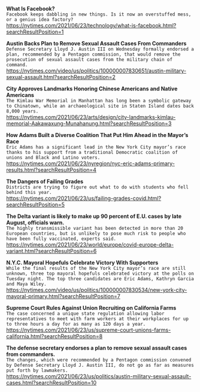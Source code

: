 **What Is Facebook?**\
`Facebook keeps dabbling in new things. Is it now an overstuffed mess, or a genius idea factory?`\
https://nytimes.com/2021/06/23/technology/what-is-facebook.html?searchResultPosition=1

**Austin Backs Plan to Remove Sexual Assault Cases From Commanders**\
`Defense Secretary Lloyd J. Austin III on Wednesday formally endorsed a plan, recommended by a Pentagon commission, that would remove the prosecution of sexual assault cases from the military chain of command.`\
https://nytimes.com/video/us/politics/100000007830651/austin-military-sexual-assault.html?searchResultPosition=2

**City Approves Landmarks Honoring Chinese Americans and Native Americans**\
`The Kimlau War Memorial in Manhattan has long been a symbolic gateway to Chinatown, while an archaeological site in Staten Island dates back 8,000 years.`\
https://nytimes.com/2021/06/23/arts/design/city-landmarks-kimlau-memorial-Aakawaxung-Munahanung.html?searchResultPosition=3

**How Adams Built a Diverse Coalition That Put Him Ahead in the Mayor’s Race**\
`Eric Adams has a significant lead in the New York City mayor’s race thanks to his support from a traditional Democratic coalition of unions and Black and Latino voters.`\
https://nytimes.com/2021/06/23/nyregion/nyc-eric-adams-primary-results.html?searchResultPosition=4

**The Dangers of Failing Grades**\
`Districts are trying to figure out what to do with students who fell behind this year.`\
https://nytimes.com/2021/06/23/us/failing-grades-covid.html?searchResultPosition=5

**The Delta variant is likely to make up 90 percent of E.U. cases by late August, officials warn.**\
`The highly transmissible variant has been detected in more than 20 European countries, but is unlikely to pose much risk to people who have been fully vaccinated, experts said.`\
https://nytimes.com/2021/06/23/world/europe/covid-europe-delta-variant.html?searchResultPosition=6

**N.Y.C. Mayoral Hopefuls Celebrate Victory With Supporters**\
`While the final results of the New York City mayor’s race are still unknown, three top mayoral hopefuls celebrated victory at the polls on Tuesday night. The top three candidates are Eric Adams, Kathryn Garcia and Maya Wiley.`\
https://nytimes.com/video/us/politics/100000007830534/new-york-city-mayoral-primary.html?searchResultPosition=7

**Supreme Court Rules Against Union Recruiting on California Farms**\
`The case concerned a unique state regulation allowing labor representatives to meet with farm workers at their workplaces for up to three hours a day for as many as 120 days a year.`\
https://nytimes.com/2021/06/23/us/supreme-court-unions-farms-california.html?searchResultPosition=8

**The defense secretary endorses a plan to remove sexual assault cases from commanders.**\
`The changes, which were recommended by a Pentagon commission convened by Defense Secretary Lloyd J. Austin III, do not go as far as measures put forth by lawmakers.`\
https://nytimes.com/2021/06/23/us/politics/austin-military-sexual-assault-cases.html?searchResultPosition=10

